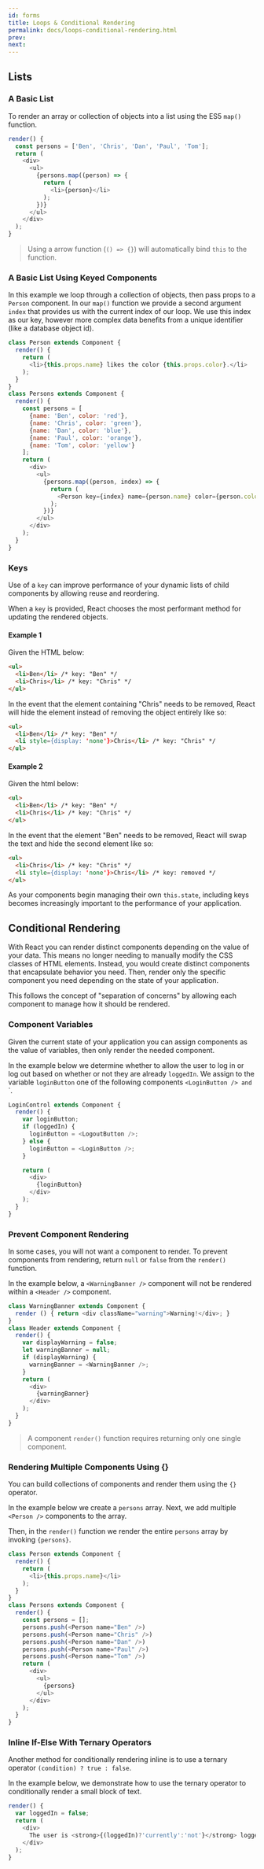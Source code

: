 ```yaml
---
id: forms
title: Loops & Conditional Rendering
permalink: docs/loops-conditional-rendering.html
prev: 
next: 
---
```



## Lists

### A Basic List

To render an array or collection of objects into a list using the ES5 `map()` function.

```javascript
render() {
  const persons = ['Ben', 'Chris', 'Dan', 'Paul', 'Tom'];
  return (
    <div>
      <ul>
        {persons.map((person) => {
          return (
            <li>{person}</li>
          );
        })}
      </ul>
    </div>
  );
}
```
> Using a arrow function (`() => {}`) will automatically bind `this` to the function.

### A Basic List Using Keyed Components

In this example we loop through a collection of objects, then pass props to a `Person` component. In our `map()` function we provide a second argument `index` that provides us with the current index of our loop. We use this index as our key, however more complex data benefits from a unique identifier (like a database object id).

```javascript
class Person extends Component {
  render() {
    return (
      <li>{this.props.name} likes the color {this.props.color}.</li>
    );
  }
}
class Persons extends Component {
  render() {
    const persons = [
      {name: 'Ben', color: 'red'},
      {name: 'Chris', color: 'green'},
      {name: 'Dan', color: 'blue'},
      {name: 'Paul', color: 'orange'},
      {name: 'Tom', color: 'yellow'}
    ];
    return (
      <div>
        <ul>
          {persons.map((person, index) => {
            return (
              <Person key={index} name={person.name} color={person.color} />
            );
          })}
        </ul>
      </div>
    );
  }
}
```

### Keys

Use of a `key` can improve performance of your dynamic lists of child components by allowing reuse and reordering.

When a `key` is provided, React chooses the most performant method for updating the rendered objects.

#### Example 1

Given the HTML below:

```html
<ul>
  <li>Ben</li> /* key: "Ben" */
  <li>Chris</li> /* key: "Chris" */
</ul>
```

In the event that the element containing "Chris" needs to be removed, React will hide the element instead of removing the object entirely like so:

```html
<ul>
  <li>Ben</li> /* key: "Ben" */
  <li style={display: 'none'}>Chris</li> /* key: "Chris" */
</ul>
```

#### Example 2

Given the html below:

```html
<ul>
  <li>Ben</li> /* key: "Ben" */
  <li>Chris</li> /* key: "Chris" */
</ul>
```

In the event that the element "Ben" needs to be removed, React will swap the text and hide the second element like so:

```html
<ul>
  <li>Chris</li> /* key: "Chris" */
  <li style={display: 'none'}>Chris</li> /* key: removed */
</ul>
```

As your components begin managing their own `this.state`, including keys becomes increasingly important to the performance of your application.

## Conditional Rendering

With React you can render distinct components depending on the value of your data. This means no longer needing to manually modify the CSS classes of HTML elements. Instead, you would create distinct components that encapsulate behavior you need. Then, render only the specific component you need depending on the state of your application.

This follows the concept of "separation of concerns" by allowing each component to manage how it should be rendered.

### Component Variables

Given the current state of your application you can assign components as the value of variables, then only render the needed component.

In the example below we determine whether to allow the user to log in or log out based on whether or not they are already `loggedIn`. We assign to the variable `loginButton` one of the following components `<LoginButton /> and `<LogoutButton />`.

```javascript
LoginControl extends Component {
  render() {
    var loginButton;
    if (loggedIn) {
      loginButton = <LogoutButton />;
    } else {
      loginButton = <LoginButton />;
    }

    return (
      <div>
        {loginButton}
      </div>
    );
  }
}
```

### Prevent Component Rendering

In some cases, you will not want a component to render. To prevent components from rendering, return `null` or `false` from the `render()` function.

In the example below, a `<WarningBanner />` component will not be rendered within a `<Header />` component.

```javascript
class WarningBanner extends Component {
  render () { return <div className="warning">Warning!</div>; }
}
class Header extends Component {
  render() {
    var displayWarning = false;
    let warningBanner = null;
    if (displayWarning) {
      warningBanner = <WarningBanner />;
    }
    return (
      <div>
        {warningBanner}
      </div>
    );
  }
}
```

> A component `render()` function requires returning only one single component.

### Rendering Multiple Components Using {}

You can build collections of components and render them using the `{}` operator.

In the example below we create a `persons` array. Next, we add multiple `<Person />` components to the array.

Then, in the `render()` function we render the entire `persons` array by invoking `{persons}`.

```javascript
class Person extends Component {
  render() {
    return (
      <li>{this.props.name}</li>
    );
  }
}
class Persons extends Component {
  render() {
    const persons = [];
    persons.push(<Person name="Ben" />)
    persons.push(<Person name="Chris" />)
    persons.push(<Person name="Dan" />)
    persons.push(<Person name="Paul" />)
    persons.push(<Person name="Tom" />)
    return (
      <div>
        <ul>
          {persons}
        </ul>
      </div>
    );
  }
}
```

### Inline If-Else With Ternary Operators

Another method for conditionally rendering inline is to use a ternary operator `(condition) ? true : false`.

In the example below, we demonstrate how to use the ternary operator to conditionally render a small block of text.

```javascript
render() {
  var loggedIn = false;
  return (
    <div>
      The user is <strong>{(loggedIn)?'currently':'not'}</strong> logged in.
    </div>
  );
}
```

